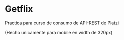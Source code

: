 # Getflix
Practica para curso de consumo de API-REST de Platzi

(Hecho unicamente para mobile en width de 320px)